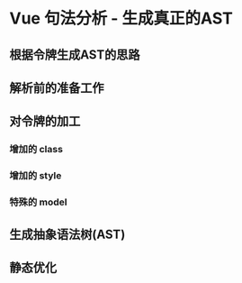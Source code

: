 # Vue 句法分析 - 生成真正的AST

## 根据令牌生成AST的思路

## 解析前的准备工作

## 对令牌的加工

### 增加的 class
### 增加的 style
### 特殊的 model

## 生成抽象语法树(AST)

## 静态优化

